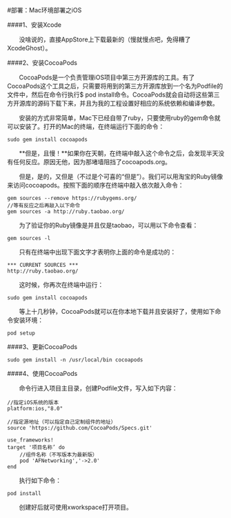 #部署：Mac环境部署之iOS


####1、安装Xcode
<p>

&#160; &#160; &#160; &#160;没啥说的，直接AppStore上下载最新的（慢就慢点吧，免得糟了XcodeGhost）。


####2、安装CocoaPods
<p>

&#160; &#160; &#160; &#160;CocoaPods是一个负责管理iOS项目中第三方开源库的工具。有了CocoaPods这个工具之后，只需要将用到的第三方开源库放到一个名为Podfile的文件中，然后在命令行执行$ pod install命令。CocoaPods就会自动将这些第三方开源库的源码下载下来，并且为我的工程设置好相应的系统依赖和编译参数。

&#160; &#160; &#160; &#160;安装的方式非常简单，Mac下已经自带了ruby，只要使用ruby的gem命令就可以安装了。打开的Mac的终端，在终端运行下面的命令：

	sudo gem install cocoapods
	
&#160; &#160; &#160; &#160;**但是，且慢！**如果你在天朝，在终端中敲入这个命令之后，会发现半天没有任何反应。原因无他，因为那堵墙阻挡了cocoapods.org。

&#160; &#160; &#160; &#160;但是，是的，又但是（不过是个可喜的“但是”）。我们可以用淘宝的Ruby镜像来访问cocoapods。按照下面的顺序在终端中敲入依次敲入命令：

	gem sources --remove https://rubygems.org/
	//等有反应之后再敲入以下命令
	gem sources -a http://ruby.taobao.org/
	
&#160; &#160; &#160; &#160;为了验证你的Ruby镜像是并且仅是taobao，可以用以下命令查看：

	gem sources -l
	
&#160; &#160; &#160; &#160;只有在终端中出现下面文字才表明你上面的命令是成功的：

	*** CURRENT SOURCES ***	http://ruby.taobao.org/
&#160; &#160; &#160; &#160;这时候，你再次在终端中运行：
	sudo gem install cocoapods
&#160; &#160; &#160; &#160;等上十几秒钟，CocoaPods就可以在你本地下载并且安装好了，使用如下命令安装环境：
	pod setup
	
####3、更新CocoaPods
	sudo gem install -n /usr/local/bin cocoapods

####4、使用CocoaPods
&#160; &#160; &#160; &#160;命令行进入项目主目录，创建Podfile文件，写入如下内容：

	//指定iOS系统的版本	platform:ios,"8.0"
	//指定源地址（可以指定自己定制组件的地址）
	source 'https://github.com/CocoaPods/Specs.git'
	
	use_frameworks!
	target '项目名称’ do
		//组件名称（不写版本为最新版）
    	pod 'AFNetworking','->2.0'
	end
	
&#160; &#160; &#160; &#160;执行如下命令：

	pod install
	
&#160; &#160; &#160; &#160;创建好后就可使用xworkspace打开项目。